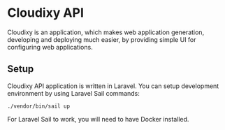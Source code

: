 # Cloudixy API

Cloudixy is an application, which makes web application generation, 
developing and deploying much easier, by providing simple UI for configuring
web applications.

## Setup

Cloudixy API application is written in Laravel. You can setup 
development environment by using Laravel Sail commands:

```
./vendor/bin/sail up
```

For Laravel Sail to work, you will need to have Docker installed.
